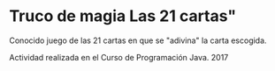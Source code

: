 # Truco de magia Las 21 cartas" 

Conocido juego de las 21 cartas en que se "adivina" la carta escogida. 




Actividad realizada en el Curso de Programación Java. 2017